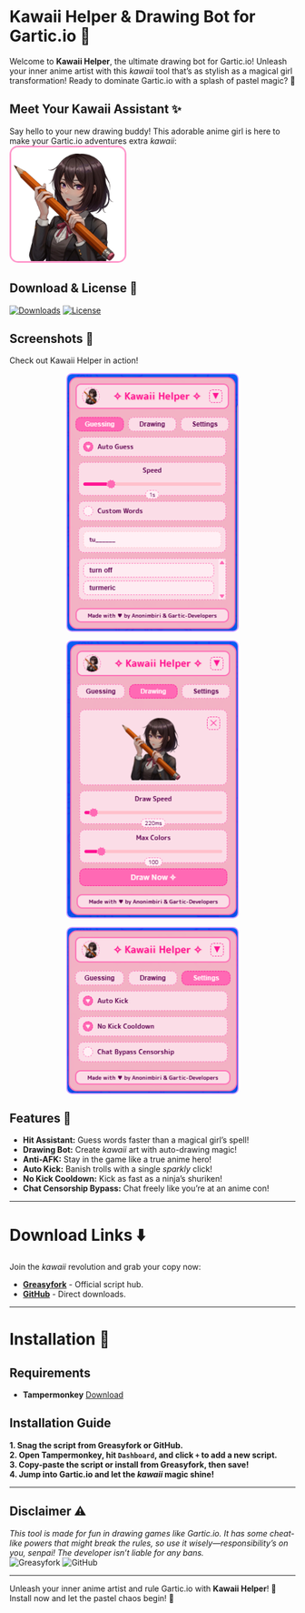 # Kawaii Helper & Drawing Bot for Gartic.io 🌟

Welcome to **Kawaii Helper**, the ultimate drawing bot for Gartic.io! Unleash your inner anime artist with this *kawaii* tool that’s as stylish as a magical girl transformation! Ready to dominate Gartic.io with a splash of pastel magic? 💖  

## Meet Your Kawaii Assistant ✨
Say hello to your new drawing buddy! This adorable anime girl is here to make your Gartic.io adventures extra *kawaii*:  
<img src="./Assets/kawaii-logo.png" alt="Kawaii Assistant" width="200" style="border: 3px solid #ff99cc; border-radius: 15px;" />

## Download & License 💫
[![Downloads](https://img.shields.io/greasyfork/dt/528907?style=for-the-badge&color=ff66cc&labelColor=cc99ff&logo=greasyfork&logoColor=white)](https://github.com/yourusername/kawaii-helper#installation) [![License](https://img.shields.io/badge/License-MIT-ff66cc?style=for-the-badge&logo=book&logoColor=white)]()  

## Screenshots 📸
Check out Kawaii Helper in action!  
<div style="display: flex; flex-direction: column; align-items: center; gap: 15px;">
  <img src="./Assets/guess-snap.png" alt="Guess Snap" width="300" style="border: 2px solid #cc99ff; border-radius: 10px;" />
  <img src="./Assets/draw-snap.png" alt="Draw Snap" width="300" style="border: 2px solid #cc99ff; border-radius: 10px;" />
  <img src="./Assets/settings-snap.png" alt="Settings Snap" width="300" style="border: 2px solid #cc99ff; border-radius: 10px;" />
</div>

## Features 🌟
- **Hit Assistant:** Guess words faster than a magical girl’s spell!  
- **Drawing Bot:** Create *kawaii* art with auto-drawing magic!  
- **Anti-AFK:** Stay in the game like a true anime hero!  
- **Auto Kick:** Banish trolls with a single *sparkly* click!  
- **No Kick Cooldown:** Kick as fast as a ninja’s shuriken!  
- **Chat Censorship Bypass:** Chat freely like you’re at an anime con!  

---

# Download Links ⬇️
Join the *kawaii* revolution and grab your copy now:  
- **[Greasyfork](https://greasyfork.org/en/scripts/528907-kawaii-helper-drawing-bot-for-gartic-io/)** - Official script hub.  
- **[GitHub](https://github.com/anonimbiri-IsBack/kawaii-helper/releases)** - Direct downloads. 

---

# Installation 🎨
## Requirements  
- **Tampermonkey** [Download](https://www.tampermonkey.net "Get your magical script tool!")  

## Installation Guide  
**1. Snag the script from Greasyfork or GitHub.**  
**2. Open Tampermonkey, hit `Dashboard`, and click `+` to add a new script.**  
**3. Copy-paste the script or install from Greasyfork, then save!**  
**4. Jump into Gartic.io and let the *kawaii* magic shine!**

---

## Disclaimer ⚠️  
*This tool is made for fun in drawing games like Gartic.io. It has some cheat-like powers that might break the rules, so use it wisely—responsibility’s on you, senpai! The developer isn’t liable for any bans.*  
![Greasyfork](https://img.shields.io/badge/-Greasyfork-ff66cc?style=for-the-badge&logo=greasyfork&logoColor=white) ![GitHub](https://img.shields.io/badge/-GitHub-cc99ff?style=for-the-badge&logo=github&logoColor=white)

---

Unleash your inner anime artist and rule Gartic.io with **Kawaii Helper**! 🌟 Install now and let the pastel chaos begin! 💖  
